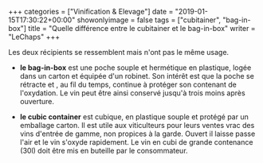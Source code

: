 +++
categories = ["Vinification & Elevage"]
date = "2019-01-15T17:30:22+00:00"
showonlyimage = false
tags = ["cubitainer", "bag-in-box"]
title = "Quelle différence entre le cubitainer et le bag-in-box"
writer = "LeChaps"
+++

Les deux récipients se ressemblent mais n'ont pas le même usage.

* **le bag-in-box** est une poche souple et hermétique en plastique, logée dans un carton et équipée d'un robinet. Son intérêt est que la poche se rétracte et , au fil du temps, continue à protéger son contenant de l'oxydation. Le vin peut être ainsi conservé jusqu'à trois moins après ouverture.  

* **le cubic container**  est cubique, en plastique souple et protégé par un emballage carton. Il est utile aux viticulteurs pour leurs ventes vrac des vins d'entrée de gamme, non propices à la garde. Ouvert il laisse passe l'air et le vin s'oxyde rapidement. Le vin en cubi de grande contenance (30l) doit être mis en buteille par le consommateur.